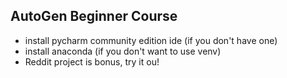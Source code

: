 ## AutoGen Beginner Course

- install pycharm community edition ide (if you don't have one)
- install anaconda (if you don't want to use venv)
- Reddit project is bonus, try it ou!
